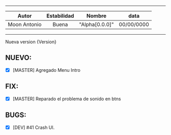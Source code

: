 <!--
Template para el Release
Y <> X
-->

---
| Autor   |      Estabilidad      |  Nombre | data |
|----------|:-------------:|:---:|:---------:|
| Moon Antonio |  Buena | "Alpha[0.0.0]" | 00/00/0000 |
---

Nueva version  {Version}
## NUEVO:
- [x] [MASTER] Agregado Menu Intro

## FIX:
- [x] [MASTER] Reparado el problema de sonido en btns

## BUGS:
- [x] [DEV] #41 Crash UI.
